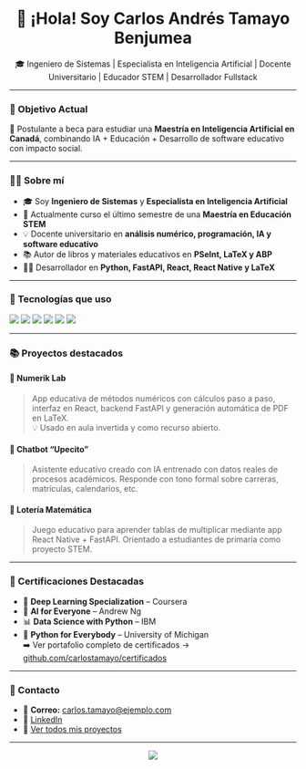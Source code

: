 <h1 align="center">👋 ¡Hola! Soy Carlos Andrés Tamayo Benjumea</h1>
<p align="center">🎓 Ingeniero de Sistemas | Especialista en Inteligencia Artificial | Docente Universitario | Educador STEM | Desarrollador Fullstack</p>

---

### 🎯 Objetivo Actual

📍 Postulante a beca para estudiar una **Maestría en Inteligencia Artificial en Canadá**, combinando IA + Educación + Desarrollo de software educativo con impacto social.

---

### 👨‍🏫 Sobre mí

- 🎓 Soy **Ingeniero de Sistemas** y **Especialista en Inteligencia Artificial**
- 📘 Actualmente curso el último semestre de una **Maestría en Educación STEM**
- 💡 Docente universitario en **análisis numérico, programación, IA y software educativo**
- 📚 Autor de libros y materiales educativos en **PSeInt, LaTeX y ABP**
- 🧑‍💻 Desarrollador en **Python, FastAPI, React, React Native y LaTeX**

---

### 🧠 Tecnologías que uso

<p>
  <img src="https://img.shields.io/badge/Python-3776AB?style=for-the-badge&logo=python&logoColor=white"/>
  <img src="https://img.shields.io/badge/FastAPI-009688?style=for-the-badge&logo=fastapi&logoColor=white"/>
  <img src="https://img.shields.io/badge/React-20232A?style=for-the-badge&logo=react&logoColor=61DAFB"/>
  <img src="https://img.shields.io/badge/ReactNative-20232A?style=for-the-badge&logo=react&logoColor=61DAFB"/>
  <img src="https://img.shields.io/badge/JavaScript-F7DF1E?style=for-the-badge&logo=javascript&logoColor=black"/>
  <img src="https://img.shields.io/badge/LaTeX-008080?style=for-the-badge&logo=latex&logoColor=white"/>
</p>

---

### 📚 Proyectos destacados

#### 🧩 Numerik Lab
> App educativa de métodos numéricos con cálculos paso a paso, interfaz en React, backend FastAPI y generación automática de PDF en LaTeX.  
> 💡 Usado en aula invertida y como recurso abierto.

#### 🧠 Chatbot “Upecito”
> Asistente educativo creado con IA entrenado con datos reales de procesos académicos. Responde con tono formal sobre carreras, matrículas, calendarios, etc.

#### 🎲 Lotería Matemática
> Juego educativo para aprender tablas de multiplicar mediante app React Native + FastAPI. Orientado a estudiantes de primaria como proyecto STEM.

---

### 📜 Certificaciones Destacadas

- 🧠 **Deep Learning Specialization** – Coursera
- 🤖 **AI for Everyone** – Andrew Ng
- 📊 **Data Science with Python** – IBM
- 🧪 **Python for Everybody** – University of Michigan  
➡️ Ver portafolio completo de certificados → [github.com/carlostamayo/certificados](https://github.com/carlostamayo/certificados)

---

### 📢 Contacto

- 📧 **Correo:** carlos.tamayo@ejemplo.com  
- 💼 [LinkedIn](https://linkedin.com/in/carlos-tamayo-benjumea)  
- 📂 [Ver todos mis proyectos](https://github.com/carlostamayo)

---

<p align="center">
  <img src="https://github-readme-stats.vercel.app/api/top-langs/?username=carlostamayo&layout=compact&theme=default"/>
</p>
